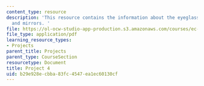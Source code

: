 ```yaml
---
content_type: resource
description: 'This resource contains the information about the eyeglasses, lenses
  and mirrors. '
file: https://ol-ocw-studio-app-production.s3.amazonaws.com/courses/ec-050-recreate-experiments-from-history-inform-the-future-from-the-past-galileo-january-iap-2010/b29e928ecbba83fc4547ea1ec60130cf_MITEC_050IAP10_pro04.pdf
file_type: application/pdf
learning_resource_types:
- Projects
parent_title: Projects
parent_type: CourseSection
resourcetype: Document
title: Project 4
uid: b29e928e-cbba-83fc-4547-ea1ec60130cf
---
```

